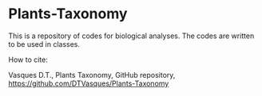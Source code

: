 # Plants-Taxonomy

This is a repository of codes for biological analyses.
The codes are written to be used in classes.

How to cite:

Vasques D.T., Plants Taxonomy, GitHub repository, https://github.com/DTVasques/Plants-Taxonomy
